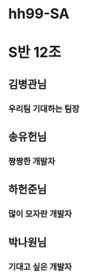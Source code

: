 # hh99-SA

# S반 12조

## 김병관님
### 우리팀 기대하는 팀장

## 송유헌님
### 짱짱한 개발자

## 하헌준님
### 많이 모자란 개발자

## 박나원님
### 기대고 싶은 개발자
